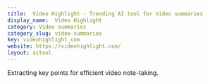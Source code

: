 ```yaml
---
title:  Video Highlight - Trending AI tool for Video summaries
display_name:  Video Highlight
category: Video summaries
category_slug: video-summaries
key: videohighlight_com
website: https://videohighlight.com/
layout: aitool
---
```


Extracting key points for efficient video note-taking.
